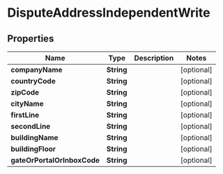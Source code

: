 

# DisputeAddressIndependentWrite



## Properties

| Name | Type | Description | Notes |
|------------ | ------------- | ------------- | -------------|
|**companyName** | **String** |  |  [optional] |
|**countryCode** | **String** |  |  [optional] |
|**zipCode** | **String** |  |  [optional] |
|**cityName** | **String** |  |  [optional] |
|**firstLine** | **String** |  |  [optional] |
|**secondLine** | **String** |  |  [optional] |
|**buildingName** | **String** |  |  [optional] |
|**buildingFloor** | **String** |  |  [optional] |
|**gateOrPortalOrInboxCode** | **String** |  |  [optional] |



